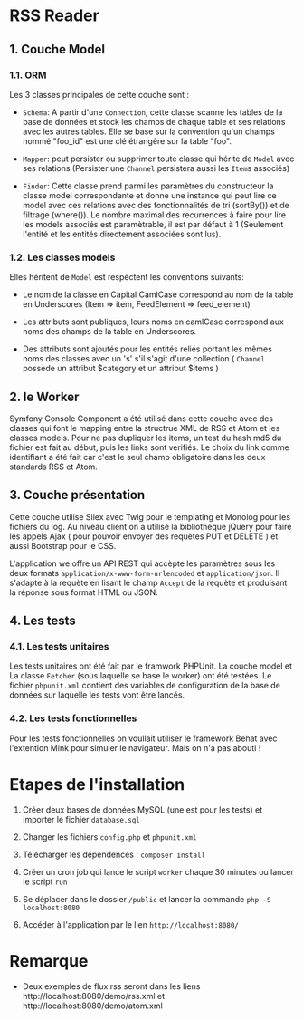 # RSS Reader
## 1. Couche Model
### 1.1. ORM
Les 3 classes principales de cette couche sont :

- `Schema`: A partir d'une `Connection`, cette classe scanne les tables de la base de données et stock les champs de chaque table et ses relations avec les autres tables. Elle se base sur la convention qu'un champs nommé "foo_id" est une clé étrangère sur la table "foo".

- `Mapper`: peut persister ou supprimer toute classe qui hérite de `Model` avec ses relations (Persister une `Channel` persistera aussi les `Item`s associés)

- `Finder`: Cette classe prend parmi les paramètres du constructeur la classe model correspondante et donne une instance qui peut lire ce model avec ces relations avec des fonctionnalités de tri (sortBy()) et de filtrage (where()). Le nombre maximal des recurrences à faire pour lire les models associés est paramètrable, il est par défaut à 1 (Seulement l'entité et les entités directement associées sont lus).

### 1.2. Les classes models
Elles héritent de `Model` est respèctent les conventions suivants:

- Le nom de la classe en Capital CamlCase correspond au nom de la table en Underscores (Item => item, FeedElement => feed_element)

- Les attributs sont publiques, leurs noms en camlCase correspond aux noms des champs de la table en Underscores.

- Des attributs sont ajoutés pour les entités reliés portant les mêmes noms des classes avec un 's' s'il s'agit d'une collection ( `Channel` possède un attribut $category et un attribut $items )

## 2. le Worker
Symfony Console Component a été utilisé dans cette couche avec des classes qui font le mapping entre la structrue XML de RSS et Atom et les classes models. Pour ne pas dupliquer les items, un test du hash md5 du fichier est fait au début, puis les links sont verifiés. Le choix du link comme identifiant a été fait car c'est le seul champ obligatoire dans les deux standards RSS et Atom.

## 3. Couche présentation
Cette couche utilise Silex avec Twig pour le templating et Monolog pour les fichiers du log. Au niveau client on a utilisé la bibliothèque jQuery pour faire les appels Ajax ( pour pouvoir envoyer des requètes PUT et DELETE ) et aussi Bootstrap pour le CSS.

L'application we offre un API REST qui accèpte les paramètres sous les deux formats `application/x-www-form-urlencoded` et `application/json`. Il s'adapte à la requète en lisant le champ `Accept` de la requète et produisant la réponse sous format HTML ou JSON.

## 4. Les tests
### 4.1. Les tests unitaires
Les tests unitaires ont été fait par le framwork PHPUnit. La couche model et La classe `Fetcher` (sous laquelle se base le worker) ont été testées. Le fichier `phpunit.xml` contient des variables de configuration de la base de données sur laquelle les tests vont être lancés.
### 4.2. Les tests fonctionnelles
Pour les tests fonctionnelles on voullait utiliser le framework Behat avec l'extention Mink pour simuler le navigateur. Mais on n'a pas abouti !

# Etapes de l'installation

1. Créer deux bases de données MySQL (une est pour les tests) et importer le fichier `database.sql`

2. Changer les fichiers `config.php` et `phpunit.xml`

3. Télécharger les dépendences : `composer install`

4. Créer un cron job qui lance le script `worker` chaque 30 minutes ou lancer le script `run`

5. Se déplacer dans le dossier `/public` et lancer la commande `php -S localhost:8080`

6. Accéder à l'application par le lien `http://localhost:8080/`

# Remarque
- Deux exemples de flux rss seront dans les liens http://localhost:8080/demo/rss.xml et http://localhost:8080/demo/atom.xml